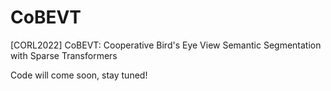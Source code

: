# CoBEVT
[CORL2022] CoBEVT: Cooperative Bird's Eye View Semantic Segmentation with Sparse Transformers

Code will come soon, stay tuned!
